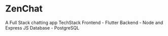 # ZenChat
A Full Stack chatting app
TechStack
Frontend - Flutter 
Backend - Node and Express JS
Database - PostgreSQL

